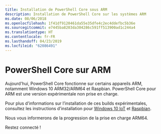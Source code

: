 ```yaml
---
title: Installation de PowerShell Core sous ARM
description: Installation de PowerShell Core sur les systèmes ARM
ms.date: 08/06/2018
ms.openlocfilehash: 1f41df9120461da55e35dfe4c2ec4ddefbc5b36e
ms.sourcegitcommit: e7445ba8203da304286c591ff513900ad1c244a4
ms.translationtype: HT
ms.contentlocale: fr-FR
ms.lasthandoff: 04/23/2019
ms.locfileid: "62086491"
---
```

# <a name="powershell-core-on-arm"></a>PowerShell Core sur ARM

Aujourd'hui, PowerShell Core fonctionne sur certains appareils ARM, notamment Windows 10 ARM32/ARM64 et Raspbian.
PowerShell Core pour ARM est une version expérimentale non prise en charge.

Pour plus d’informations sur l’installation de ces builds expérimentales, consultez les instructions d’installation pour [Windows 10 IoT](installing-powershell-core-on-windows.md#deploying-on-windows-iot) et [Raspbian](installing-powershell-core-on-linux.md#raspbian).

Nous vous informerons de la progression de la prise en charge ARM64.

Restez connecté !
